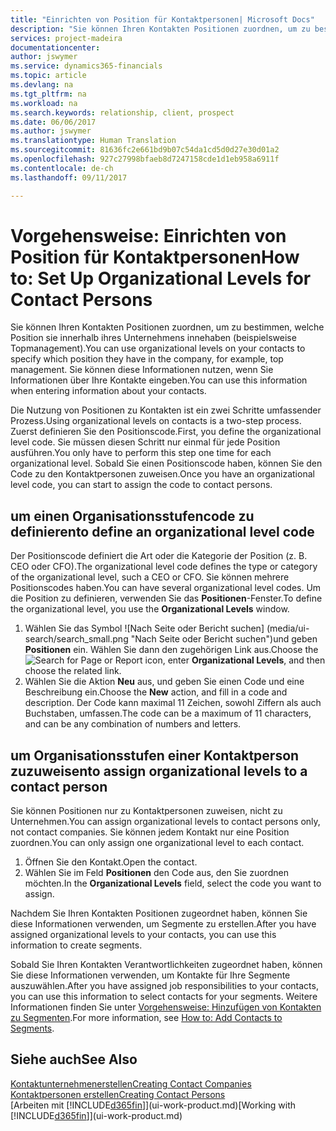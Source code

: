 ```yaml
---
title: "Einrichten von Position für Kontaktpersonen| Microsoft Docs"
description: "Sie können Ihren Kontakten Positionen zuordnen, um zu bestimmen, welche Position sie innerhalb ihres Unternehmens innehaben (beispielsweise Topmanagement)."
services: project-madeira
documentationcenter: 
author: jswymer
ms.service: dynamics365-financials
ms.topic: article
ms.devlang: na
ms.tgt_pltfrm: na
ms.workload: na
ms.search.keywords: relationship, client, prospect
ms.date: 06/06/2017
ms.author: jswymer
ms.translationtype: Human Translation
ms.sourcegitcommit: 81636fc2e661bd9b07c54da1cd5d0d27e30d01a2
ms.openlocfilehash: 927c27998bfaeb8d7247158cde1d1eb958a6911f
ms.contentlocale: de-ch
ms.lasthandoff: 09/11/2017

---
```

# <a name="how-to-set-up-organizational-levels-for-contact-persons"></a><span data-ttu-id="63e07-103">Vorgehensweise: Einrichten von Position für Kontaktpersonen</span><span class="sxs-lookup"><span data-stu-id="63e07-103">How to: Set Up Organizational Levels for Contact Persons</span></span>
<span data-ttu-id="63e07-104">Sie können Ihren Kontakten Positionen zuordnen, um zu bestimmen, welche Position sie innerhalb ihres Unternehmens innehaben (beispielsweise Topmanagement).</span><span class="sxs-lookup"><span data-stu-id="63e07-104">You can use organizational levels on your contacts to specify which position they have in the company, for example, top management.</span></span> <span data-ttu-id="63e07-105">Sie können diese Informationen nutzen, wenn Sie Informationen über Ihre Kontakte eingeben.</span><span class="sxs-lookup"><span data-stu-id="63e07-105">You can use this information when entering information about your contacts.</span></span>

<span data-ttu-id="63e07-106">Die Nutzung von Positionen zu Kontakten ist ein zwei Schritte umfassender Prozess.</span><span class="sxs-lookup"><span data-stu-id="63e07-106">Using organizational levels on contacts is a two-step process.</span></span> <span data-ttu-id="63e07-107">Zuerst definieren Sie den Positionscode.</span><span class="sxs-lookup"><span data-stu-id="63e07-107">First, you define the organizational level code.</span></span> <span data-ttu-id="63e07-108">Sie müssen diesen Schritt nur einmal für jede Position ausführen.</span><span class="sxs-lookup"><span data-stu-id="63e07-108">You only have to perform this step one time for each organizational level.</span></span> <span data-ttu-id="63e07-109">Sobald Sie einen Positionscode haben, können Sie den Code zu den Kontaktpersonen zuweisen.</span><span class="sxs-lookup"><span data-stu-id="63e07-109">Once you have an organizational level code, you can start to assign the code to contact persons.</span></span>

## <a name="to-define-an-organizational-level-code"></a><span data-ttu-id="63e07-110">um einen Organisationsstufencode zu definieren</span><span class="sxs-lookup"><span data-stu-id="63e07-110">to define an organizational level code</span></span>
<span data-ttu-id="63e07-111">Der Positionscode definiert die Art oder die Kategorie der Position (z. B. CEO oder CFO).</span><span class="sxs-lookup"><span data-stu-id="63e07-111">The organizational level code defines the type or category of the organizational level, such a CEO  or CFO.</span></span> <span data-ttu-id="63e07-112">Sie können mehrere Positionscodes haben.</span><span class="sxs-lookup"><span data-stu-id="63e07-112">You can have several organizational level codes.</span></span> <span data-ttu-id="63e07-113">Um die Position zu definieren, verwenden Sie das **Positionen**-Fenster.</span><span class="sxs-lookup"><span data-stu-id="63e07-113">To define the organizational level, you use the **Organizational Levels** window.</span></span>

1. <span data-ttu-id="63e07-114">Wählen Sie das Symbol ![Nach Seite oder Bericht suchen] (media/ui-search/search_small.png "Nach Seite oder Bericht suchen")und geben **Positionen** ein. Wählen Sie dann den zugehörigen Link aus.</span><span class="sxs-lookup"><span data-stu-id="63e07-114">Choose the ![Search for Page or Report](media/ui-search/search_small.png "Search for Page or Report icon") icon, enter **Organizational Levels**, and then choose the related link.</span></span>
2. <span data-ttu-id="63e07-115">Wählen Sie die Aktion **Neu** aus, und geben Sie einen Code und eine Beschreibung ein.</span><span class="sxs-lookup"><span data-stu-id="63e07-115">Choose the **New** action, and fill in a code and description.</span></span> <span data-ttu-id="63e07-116">Der Code kann maximal 11 Zeichen, sowohl Ziffern als auch Buchstaben, umfassen.</span><span class="sxs-lookup"><span data-stu-id="63e07-116">The code can be a maximum of 11 characters, and can be any combination of numbers and letters.</span></span>

## <a name="to-assign-organizational-levels-to-a-contact-person"></a><span data-ttu-id="63e07-117">um Organisationsstufen einer Kontaktperson zuzuweisen</span><span class="sxs-lookup"><span data-stu-id="63e07-117">to assign organizational levels to a contact person</span></span>
<span data-ttu-id="63e07-118">Sie können Positionen nur zu Kontaktpersonen zuweisen, nicht zu Unternehmen.</span><span class="sxs-lookup"><span data-stu-id="63e07-118">You can assign organizational levels to contact persons only, not contact companies.</span></span> <span data-ttu-id="63e07-119">Sie können jedem Kontakt nur eine Position zuordnen.</span><span class="sxs-lookup"><span data-stu-id="63e07-119">You can only assign one organizational level to each contact.</span></span>

1. <span data-ttu-id="63e07-120">Öffnen Sie den Kontakt.</span><span class="sxs-lookup"><span data-stu-id="63e07-120">Open the contact.</span></span>
2. <span data-ttu-id="63e07-121">Wählen Sie im Feld **Positionen** den Code aus, den Sie zuordnen möchten.</span><span class="sxs-lookup"><span data-stu-id="63e07-121">In the **Organizational Levels** field, select the code you want to assign.</span></span>

<span data-ttu-id="63e07-122">Nachdem Sie Ihren Kontakten Positionen zugeordnet haben, können Sie diese Informationen verwenden, um Segmente zu erstellen.</span><span class="sxs-lookup"><span data-stu-id="63e07-122">After you have assigned organizational levels to your contacts, you can use this information to create segments.</span></span>

<span data-ttu-id="63e07-123">Sobald Sie Ihren Kontakten Verantwortlichkeiten zugeordnet haben, können Sie diese Informationen verwenden, um Kontakte für Ihre Segmente auszuwählen.</span><span class="sxs-lookup"><span data-stu-id="63e07-123">After you have assigned job responsibilities to your contacts, you can use this information to select contacts for your segments.</span></span> <span data-ttu-id="63e07-124">Weitere Informationen finden Sie unter [Vorgehensweise: Hinzufügen von Kontakten zu Segmenten](marketing-add-contact-segment.md).</span><span class="sxs-lookup"><span data-stu-id="63e07-124">For more information, see [How to: Add Contacts to Segments](marketing-add-contact-segment.md).</span></span>

## <a name="see-also"></a><span data-ttu-id="63e07-125">Siehe auch</span><span class="sxs-lookup"><span data-stu-id="63e07-125">See Also</span></span>
[<span data-ttu-id="63e07-126">Kontaktunternehmenerstellen</span><span class="sxs-lookup"><span data-stu-id="63e07-126">Creating Contact Companies</span></span>](marketing-create-contact-companies.md)  
[<span data-ttu-id="63e07-127">Kontaktpersonen erstellen</span><span class="sxs-lookup"><span data-stu-id="63e07-127">Creating Contact Persons</span></span>](marketing-create-contact-persons.md)  
<span data-ttu-id="63e07-128">[Arbeiten mit [!INCLUDE[d365fin](includes/d365fin_md.md)]](ui-work-product.md)</span><span class="sxs-lookup"><span data-stu-id="63e07-128">[Working with [!INCLUDE[d365fin](includes/d365fin_md.md)]](ui-work-product.md)</span></span>  

